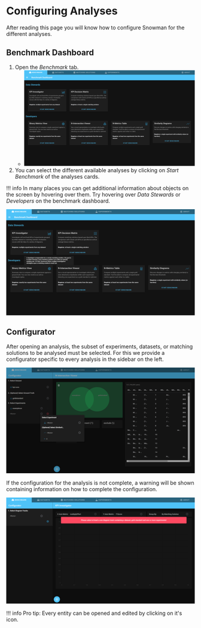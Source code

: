 # Configuring Analyses

After reading this page you will know how to configure Snowman for the different analyses.

## Benchmark Dashboard

1. Open the *Benchmark* tab.
   - ![Benchmark Dashboard](../assets/dashboard.png "Benchmark Dashboard")
2. You can select the different available analyses by clicking on *Start Benchmark* of the analyses cards.

!!! info
    In many places you can get additional information about objects on the screen by hovering over them. Try hovering over *Data Stewards* or *Developers* on the benchmark dashboard.

![Benchmark Dashboard hover Developers](../assets/dashboard-hover-developers.png "Benchmark Dashboard hover Developers")

## Configurator

After opening an analysis, the subset of experiments, datasets, or matching solutions to be analysed must be selected.
For this we provide a configurator specific to every analysis in the sidebar on the left.

![Configuration](../assets/configuration.png "Configuration")

If the configuration for the analysis is not complete, a warning will be shown containing information on how to complete the configuration.

![Invalid Configuration](../assets/invalid-configuration.png "Invalid Configuration")

!!! info
    Pro tip: Every entity can be opened and edited by clicking on it's icon.
